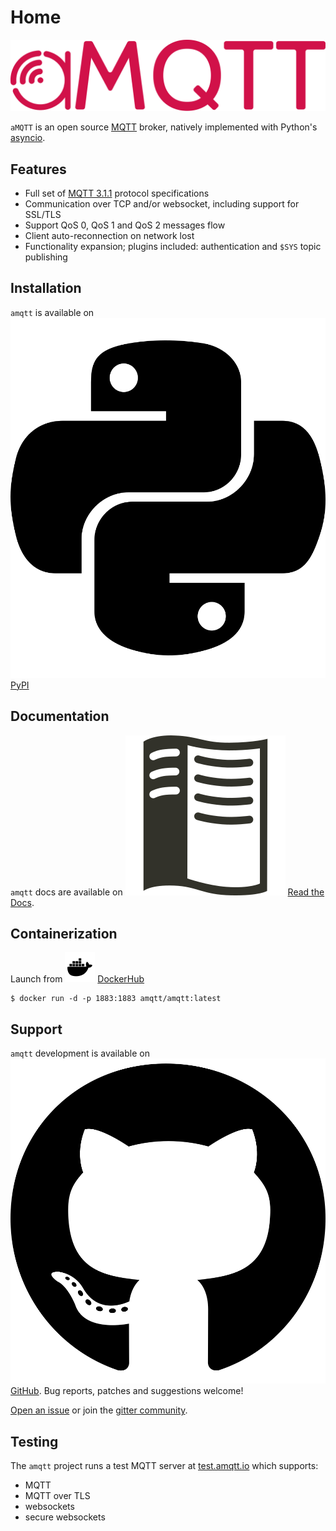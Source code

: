 # Home

![assets/amqtt.svg](assets/amqtt.svg)

`aMQTT` is an open source [MQTT](http://www.mqtt.org) broker, natively implemented with Python's [asyncio](https://docs.python.org/3/library/asyncio.html).

## Features

- Full set of [MQTT 3.1.1](http://docs.oasis-open.org/mqtt/mqtt/v3.1.1/os/mqtt-v3.1.1-os.html) protocol specifications
- Communication over TCP and/or websocket, including support for SSL/TLS
- Support QoS 0, QoS 1 and QoS 2 messages flow
- Client auto-reconnection on network lost
- Functionality expansion; plugins included: authentication and `$SYS` topic publishing

## Installation

`amqtt` is available on ![pypi](assets/python.svg) [PyPI](https://pypi.python.org/pypi/amqtt)

## Documentation

`amqtt` docs are available on ![readthedocs](assets/readthedocs.svg) [Read the Docs](http://amqtt.readthedocs.org/).

## Containerization

Launch from ![dockerhub](assets/docker.svg) [DockerHub](https://hub.docker.com/repository/docker/amqtt/amqtt)

```shell
$ docker run -d -p 1883:1883 amqtt/amqtt:latest
```

## Support

`amqtt` development is available on ![github](assets/github.svg) [GitHub](https://github.com/Yakifo/amqtt). Bug reports, patches and suggestions welcome!

[Open an issue](https://github.com/Yakifo/amqtt/issues/new) or join the [gitter community](https://gitter.im/amqtt/community).

## Testing

The `amqtt` project runs a test MQTT server at [test.amqtt.io](https://test.amqtt.io) which supports:

- MQTT
- MQTT over TLS
- websockets
- secure websockets